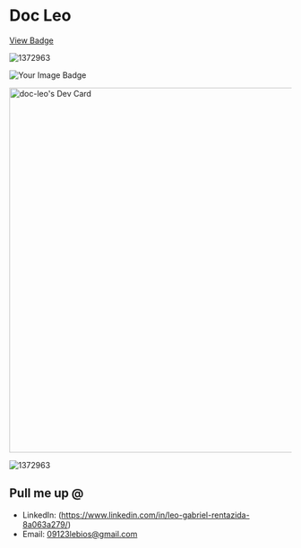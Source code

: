 # Doc Leo

[View Badge](https://tryhackme.com/api/v2/badges/public-profile?userPublicId=3770144)


![1372963](https://www.codewars.com/users/Doc-Leo/badges/large )


<img src="https://tryhackme-badges.s3.amazonaws.com/dc730.png" alt="Your Image Badge" />


<a href="https://app.daily.dev/dcleo"><img src="https://api.daily.dev/devcards/v2/RKuZ3mFuz6ACy9y5VPLZi.png?type=wide&r=o4v" width="652" alt="doc-leo's Dev Card"/></a>

![1372963](https://github.com/user-attachments/assets/240330f1-031c-4622-99c7-e1d40f69d892)






## Pull me up @

- LinkedIn: (https://www.linkedin.com/in/leo-gabriel-rentazida-8a063a279/)
- Email: 09123lebios@gmail.com
